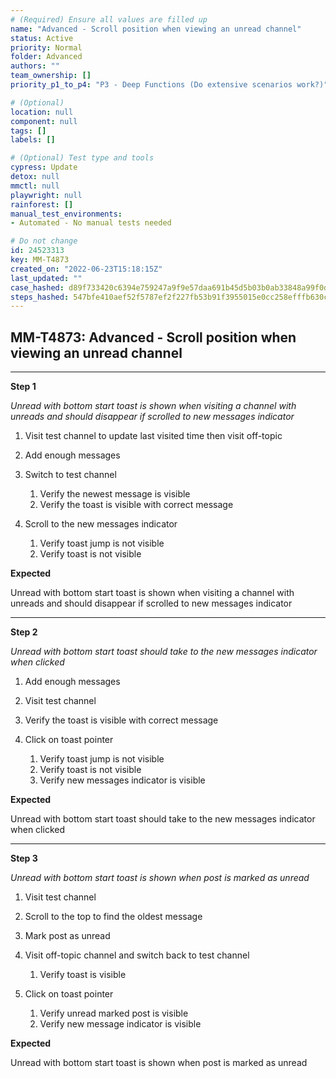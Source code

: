 ```yaml
---
# (Required) Ensure all values are filled up
name: "Advanced - Scroll position when viewing an unread channel"
status: Active
priority: Normal
folder: Advanced
authors: ""
team_ownership: []
priority_p1_to_p4: "P3 - Deep Functions (Do extensive scenarios work?)"

# (Optional)
location: null
component: null
tags: []
labels: []

# (Optional) Test type and tools
cypress: Update
detox: null
mmctl: null
playwright: null
rainforest: []
manual_test_environments: 
- Automated - No manual tests needed

# Do not change
id: 24523313
key: MM-T4873
created_on: "2022-06-23T15:18:15Z"
last_updated: ""
case_hashed: d89f733420c6394e759247a9f9e57daa691b45d5b03b0ab33848a99f0d245672e8640f6cf33715c16b7ae326491a94dd
steps_hashed: 547bfe410aef52f5787ef2f227fb53b91f3955015e0cc258efffb630c5e38a56fe2b3599f7ad69817cad4fdd8db4aba0
---
```


<!-- (Auto-generated) Based on frontmatter's "key" and "name" -->

## MM-T4873: Advanced - Scroll position when viewing an unread channel

---

**Step 1**

_Unread with bottom start toast is shown when visiting a channel with unreads and should disappear if scrolled to new messages indicator_

1. Visit test channel to update last visited time then visit off-topic

2. Add enough messages

3. Switch to test channel

   1. Verify the newest message is visible
   2. Verify the toast is visible with correct message

4. Scroll to the new messages indicator

   1. Verify toast jump is not visible
   2. Verify toast is not visible

**Expected**

Unread with bottom start toast is shown when visiting a channel with unreads and should disappear if scrolled to new messages indicator​​​​

---

**Step 2**

_Unread with bottom start toast should take to the new messages indicator when clicked_

1. Add enough messages

2. Visit test channel

3. Verify the toast is visible with correct message

4. Click on toast pointer

   1. Verify toast jump is not visible
   2. Verify toast is not visible
   3. Verify new messages indicator is visible

**Expected**

Unread with bottom start toast should take to the new messages indicator when clicked

---

**Step 3**

_Unread with bottom start toast is shown when post is marked as unread_

1. Visit test channel

2. Scroll to the top to find the oldest message

3. Mark post as unread

4. Visit off-topic channel and switch back to test channel

   1. Verify toast is visible

5. Click on toast pointer

   1. Verify unread marked post is visible
   2. Verify new message indicator is visible

**Expected**

Unread with bottom start toast is shown when post is marked as unread
